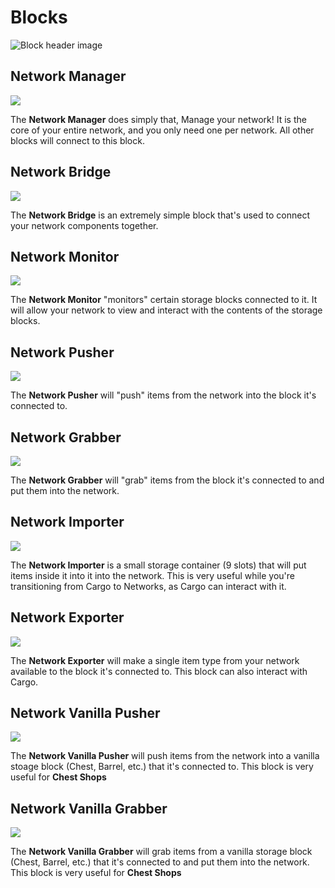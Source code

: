 # Blocks

<img src="https://media.discordapp.net/attachments/965295564721897554/1019460528864755783/unknown.png" alt="Block header image">

<br>

## Network Manager

<img src="https://media.discordapp.net/attachments/965295564721897554/1019457108527296602/unknown.png">

The **Network Manager** does simply that, Manage your network! It is the core of your entire network, and you only need one per network. All other blocks will connect to this block.

## Network Bridge

<img src="https://media.discordapp.net/attachments/965295564721897554/1019457261711654912/unknown.png">

The **Network Bridge** is an extremely simple block that's used to connect your network components together.

## Network Monitor

<img src="https://media.discordapp.net/attachments/965295564721897554/1019457332574429244/unknown.png">

The **Network Monitor** "monitors" certain storage blocks connected to it. It will allow your network to view and interact with the contents of the storage blocks.

## Network Pusher

<img src="https://media.discordapp.net/attachments/965295564721897554/1019457368813215764/unknown.png">

The **Network Pusher** will "push" items from the network into the block it's connected to. 

## Network Grabber

<img src="https://media.discordapp.net/attachments/965295564721897554/1019457416317906944/unknown.png">

The **Network Grabber** will "grab" items from the block it's connected to and put them into the network.

## Network Importer

<img src="https://media.discordapp.net/attachments/965295564721897554/1019457463453483058/unknown.png">

The **Network Importer** is a small storage container (9 slots) that will put items inside it into it into the network. This is very useful while you're transitioning from Cargo to Networks, as Cargo can interact with it.

## Network Exporter

<img src="https://cdn.discordapp.com/attachments/965295564721897554/1019457505228763248/unknown.png">

The **Network Exporter** will make a single item type from your network available to  the block it's connected to. This block can also interact with Cargo.

## Network Vanilla Pusher

<img src="https://cdn.discordapp.com/attachments/965295564721897554/1019457535465508914/unknown.png">

The **Network Vanilla Pusher** will push items from the network into a vanilla stoage block (Chest, Barrel, etc.) that it's connected to. This block is very useful for **Chest Shops**

## Network Vanilla Grabber

<img src="https://cdn.discordapp.com/attachments/965295564721897554/1019457581032427550/unknown.png">

The **Network Vanilla Grabber** will grab items from a vanilla storage block (Chest, Barrel, etc.) that it's connected to and put them into the network. This block is very useful for **Chest Shops**